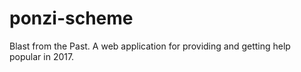 # ponzi-scheme

Blast from the Past. A web application for providing and getting help popular in 2017.
